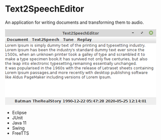 # Text2SpeechEditor
An application for writing
documents and transforming them to audio.

![Image](resources/screenshot2.png)

* Eclipse
* JUnit
* Java 11
* Swing
* FreeTTS
